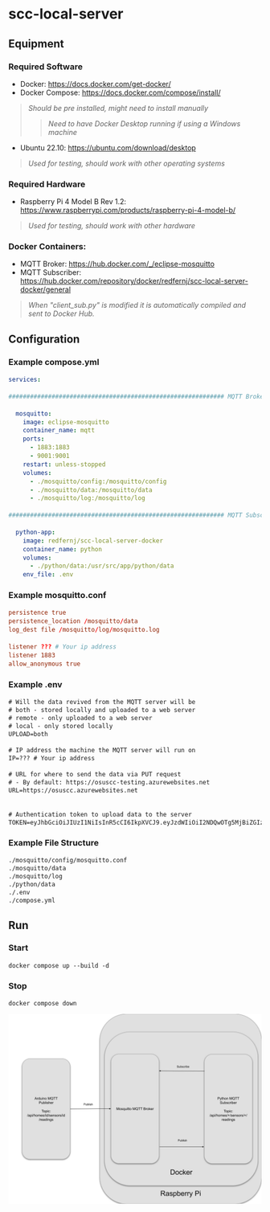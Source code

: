 # scc-local-server

## Equipment

### Required Software
- Docker: https://docs.docker.com/get-docker/
- Docker Compose:  https://docs.docker.com/compose/install/
>*Should be pre installed, might need to install manually*
>>*Need to have Docker Desktop running if using a Windows machine*
- Ubuntu 22.10:  https://ubuntu.com/download/desktop
> *Used for testing, should work with other operating systems*

### Required Hardware
- Raspberry Pi 4 Model B Rev 1.2: https://www.raspberrypi.com/products/raspberry-pi-4-model-b/
> *Used for testing, should work with other hardware*

### Docker Containers:
- MQTT Broker: https://hub.docker.com/_/eclipse-mosquitto
- MQTT Subscriber: https://hub.docker.com/repository/docker/redfernj/scc-local-server-docker/general
>*When "client_sub.py" is modified it is automatically compiled and sent to Docker Hub.*

## Configuration

### Example compose.yml
```.yml
services:

############################################################ MQTT Broker

  mosquitto:
    image: eclipse-mosquitto
    container_name: mqtt
    ports:
      - 1883:1883
      - 9001:9001
    restart: unless-stopped
    volumes:
      - ./mosquitto/config:/mosquitto/config
      - ./mosquitto/data:/mosquitto/data
      - ./mosquitto/log:/mosquitto/log

############################################################ MQTT Subscriber

  python-app:
    image: redfernj/scc-local-server-docker
    container_name: python
    volumes:
      - ./python/data:/usr/src/app/python/data
    env_file: .env
```

### Example mosquitto.conf
```.conf
persistence true
persistence_location /mosquitto/data
log_dest file /mosquitto/log/mosquitto.log

listener ??? # Your ip address
listener 1883
allow_anonymous true
```

### Example .env
```.env
# Will the data revived from the MQTT server will be
# both - stored locally and uploaded to a web server
# remote - only uploaded to a web server
# local - only stored locally
UPLOAD=both

# IP address the machine the MQTT server will run on
IP=??? # Your ip address

# URL for where to send the data via PUT request
# - By default: https://osuscc-testing.azurewebsites.net
URL=https://osuscc.azurewebsites.net


# Authentication token to upload data to the server
TOKEN=eyJhbGciOiJIUzI1NiIsInR5cCI6IkpXVCJ9.eyJzdWIiOiI2NDQwOTg5MjBiZGIzYjYwYjdkZWNhOGYiLCJpYXQiOjE2ODE5NTUxNTMsImV4cCI6MTcxMzQ5MTE1M30.gILdaaKY6PX7mEdeSkSRGHbnwZzlZG0xWz8678hvZf0
```

### Example File Structure
```
./mosquitto/config/mosquitto.conf
./mosquitto/data
./mosquitto/log
./python/data
./.env
./compose.yml
```
## Run

### Start
```
docker compose up --build -d
```

### Stop
```
docker compose down
```

<img src="./scc-local-server-diagram.svg">
